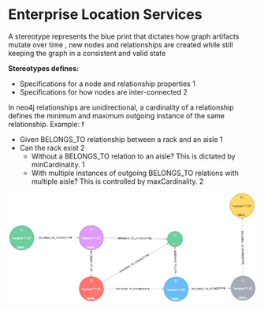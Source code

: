 # Enterprise Location Services

A stereotype represents the blue print that dictates how graph artifacts mutate over time , new nodes and relationships are created while still keeping the
graph in a consistent and valid state

**Stereotypes defines:** <return>
* Specifications for a node and relationship properties 1
* Specifications for how nodes are inter-connected 2

In neo4j relationships are unidirectional, a cardinality of a relationship defines the minimum and maximum outgoing instance of the same relationship.
Example:<return> f
* Given  BELONGS_TO relationship between a rack and an aisle 1
* Can the rack exist 2
    * Without a BELONGS_TO relation to an aisle? This is dictated by minCardinality. 1
    * With multiple instances of outgoing BELONGS_TO relations with multiple aisle? This is controlled by maxCardinality. 2



![Alt text](stereotype.png "Store Stereotype")